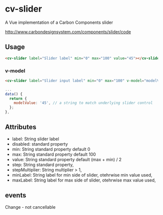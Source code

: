 # cv-slider

A Vue implementation of a Carbon Components slider

http://www.carbondesignsystem.com/components/slider/code

## Usage

```html
<cv-slider label="Slider label" min="0" max="100" value="45"></cv-slider>
```

### v-model

```html
<cv-slider label="Slider input label" min="0" max="100" v-model="modelValue"> </cv-slider>
```

```javascript
...
data() {
  return {
    modelValue: '45', // a string to match underlying slider control
  };
},
```

## Attributes

- label: String slider label
- disabled: standard property
- min: String standard property default 0
- max: String standard property default 100
- value: String standard property default (max + min) / 2
- step: String standard property,
- stepMultiplier: String multiplier > 1,
- minLabel: String label for min side of slider, otehrwise min value used,
- maxLabel: String label for max side of slider, otehrwise max value used,

## events

Change - not cancellable
